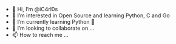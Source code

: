 - 👋 Hi, I’m @iC4rl0s
- 👀 I’m interested in Open Source and learning Python, C and Go
- 🌱 I’m currently learning Python 🐍  
- 💞️ I’m looking to collaborate on ...
- 📫 How to reach me ...

<!---
iC4rl0s/iC4rl0s is a ✨ special ✨ repository because its `README.md` (this file) appears on your GitHub profile.
You can click the Preview link to take a look at your changes.
--->

